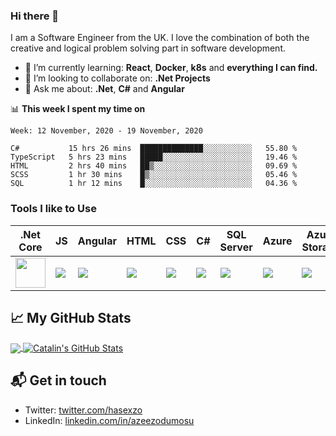 ### Hi there 👋

I am a Software Engineer from the UK. I love the combination of both the creative and logical problem solving part in software development.

- 🌱 I’m currently learning:  **React**, **Docker**, **k8s** and **everything I can find.** 
- 👯 I’m looking to collaborate on: **.Net Projects**
- 💬 Ask me about: **.Net**, **C#** and **Angular**

📊 **This week I spent my time on**
<!--START_SECTION:waka-->
```text
Week: 12 November, 2020 - 19 November, 2020

C#           15 hrs 26 mins  ██████████████░░░░░░░░░░░   55.80 % 
TypeScript   5 hrs 23 mins   █████░░░░░░░░░░░░░░░░░░░░   19.46 % 
HTML         2 hrs 40 mins   ██▒░░░░░░░░░░░░░░░░░░░░░░   09.69 % 
SCSS         1 hr 30 mins    █▒░░░░░░░░░░░░░░░░░░░░░░░   05.46 % 
SQL          1 hr 12 mins    █░░░░░░░░░░░░░░░░░░░░░░░░   04.36 % 
```
<!--END_SECTION:waka-->

### Tools I like to Use
.Net Core| JS | Angular | HTML | CSS | C#| SQL Server | Azure | Azure Storage | Azure Function | Visual Studio|
-------- | -- | ------- | ---- | --- | - | ---------- | ----- | ------------- | -------------- | ------------ |
<img src="https://msdnshared.blob.core.windows.net/media/2018/03/ASPNETCoreLogo-300x267.png" width ="48px" height = 48px/> | <img src="https://img.icons8.com/color/48/000000/javascript.png"/> | <img src="https://img.icons8.com/color/48/000000/angularjs.png"/> | <img src="https://img.icons8.com/color/48/000000/html-5.png"/> | <img src="https://img.icons8.com/color/48/000000/css3.png"/> | <img src="https://img.icons8.com/ios-filled/50/000000/c-sharp-logo.png"/> | <img src="https://img.icons8.com/color/48/000000/sql-database-administrators-group.png"/> | <img src="https://img.icons8.com/color/48/000000/azure-1.png"/> | <img src="https://img.icons8.com/color/48/000000/azure-storage--v1.png"/> | <img src="https://docs.microsoft.com/en-us/azure/architecture/_images/icons/functions.svg" width ="48px" height = 48px/> | <img src="https://img.icons8.com/fluent/48/000000/visual-studio-2019.png"/>

## &#x1f4c8; My GitHub Stats

<a href="https://github.com/az6bcn/az6bcn">
  <img align="center" src="https://github-readme-stats.vercel.app/api/top-langs/?username=az6bcn&hide=java,html&title_color=ffffff&text_color=c9cacc&icon_color=2bbc8a&bg_color=1d1f21" />
</a>

<a href="https://github.com/az6bcn/az6bcn">
  <img align="center" src="https://github-readme-stats.vercel.app/api?username=az6bcn&show_icons=true&line_height=27&count_private=true&title_color=ffffff&text_color=c9cacc&icon_color=2bbc8a&bg_color=1d1f21" alt="Catalin's GitHub Stats" />
</a>

## 📬 Get in touch

- Twitter: [twitter.com/hasexzo][3]
- LinkedIn: [linkedin.com/in/azeezodumosu][2]

[2]: https://www.linkedin.com/in/azeezodumosu
[3]: https://www.twitter.com/hasexzo
